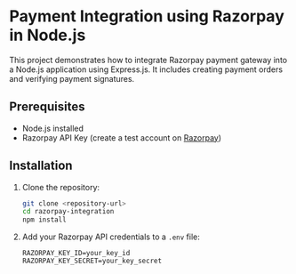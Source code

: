 # Payment Integration using Razorpay in Node.js

This project demonstrates how to integrate Razorpay payment gateway into a Node.js application using Express.js. It includes creating payment orders and verifying payment signatures.

## Prerequisites
- Node.js installed
- Razorpay API Key (create a test account on [Razorpay](https://razorpay.com))

## Installation
1. Clone the repository:
   ```bash
   git clone <repository-url>
   cd razorpay-integration
   npm install
   ```

2. Add your Razorpay API credentials to a `.env` file:
   ```env
   RAZORPAY_KEY_ID=your_key_id
   RAZORPAY_KEY_SECRET=your_key_secret
   ```
